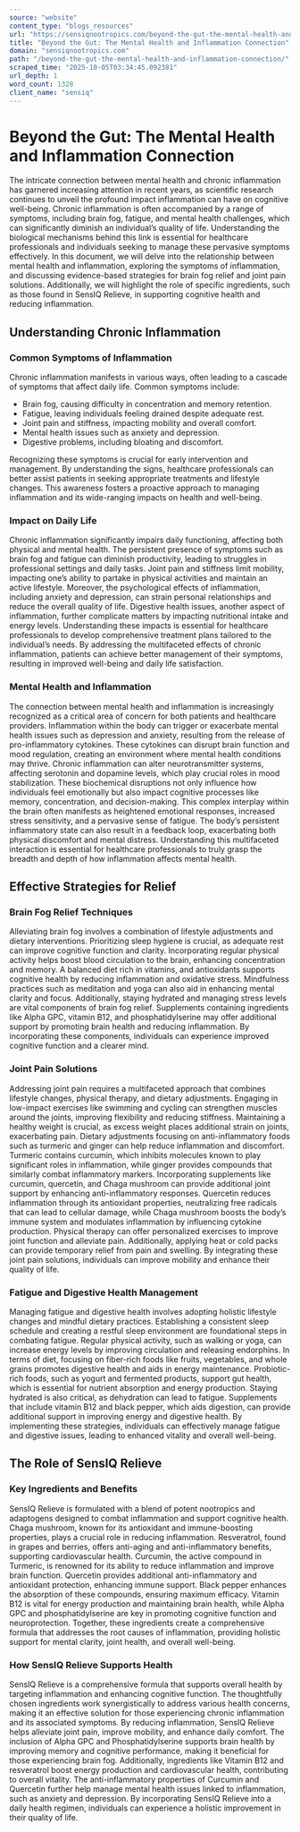 ```yaml
---
source: "website"
content_type: "blogs_resources"
url: "https://sensiqnootropics.com/beyond-the-gut-the-mental-health-and-inflammation-connection/"
title: "Beyond the Gut: The Mental Health and Inflammation Connection"
domain: "sensiqnootropics.com"
path: "/beyond-the-gut-the-mental-health-and-inflammation-connection/"
scraped_time: "2025-10-05T03:34:45.092381"
url_depth: 1
word_count: 1328
client_name: "sensiq"
---
```


# Beyond the Gut: The Mental Health and Inflammation Connection

The intricate connection between mental health and chronic inflammation has garnered increasing attention in recent years, as scientific research continues to unveil the profound impact inflammation can have on cognitive well-being. Chronic inflammation is often accompanied by a range of symptoms, including brain fog, fatigue, and mental health challenges, which can significantly diminish an individual’s quality of life. Understanding the biological mechanisms behind this link is essential for healthcare professionals and individuals seeking to manage these pervasive symptoms effectively. In this document, we will delve into the relationship between mental health and inflammation, exploring the symptoms of inflammation, and discussing evidence-based strategies for brain fog relief and joint pain solutions. Additionally, we will highlight the role of specific ingredients, such as those found in SensIQ Relieve, in supporting cognitive health and reducing inflammation.

## Understanding Chronic Inflammation

### Common Symptoms of Inflammation

Chronic inflammation manifests in various ways, often leading to a cascade of symptoms that affect daily life. Common symptoms include:

*   Brain fog, causing difficulty in concentration and memory retention.
*   Fatigue, leaving individuals feeling drained despite adequate rest.
*   Joint pain and stiffness, impacting mobility and overall comfort.
*   Mental health issues such as anxiety and depression.
*   Digestive problems, including bloating and discomfort.

Recognizing these symptoms is crucial for early intervention and management. By understanding the signs, healthcare professionals can better assist patients in seeking appropriate treatments and lifestyle changes. This awareness fosters a proactive approach to managing inflammation and its wide-ranging impacts on health and well-being.

### Impact on Daily Life

Chronic inflammation significantly impairs daily functioning, affecting both physical and mental health. The persistent presence of symptoms such as brain fog and fatigue can diminish productivity, leading to struggles in professional settings and daily tasks. Joint pain and stiffness limit mobility, impacting one’s ability to partake in physical activities and maintain an active lifestyle. Moreover, the psychological effects of inflammation, including anxiety and depression, can strain personal relationships and reduce the overall quality of life. Digestive health issues, another aspect of inflammation, further complicate matters by impacting nutritional intake and energy levels. Understanding these impacts is essential for healthcare professionals to develop comprehensive treatment plans tailored to the individual’s needs. By addressing the multifaceted effects of chronic inflammation, patients can achieve better management of their symptoms, resulting in improved well-being and daily life satisfaction.

### Mental Health and Inflammation

The connection between mental health and inflammation is increasingly recognized as a critical area of concern for both patients and healthcare providers. Inflammation within the body can trigger or exacerbate mental health issues such as depression and anxiety, resulting from the release of pro-inflammatory cytokines. These cytokines can disrupt brain function and mood regulation, creating an environment where mental health conditions may thrive. Chronic inflammation can alter neurotransmitter systems, affecting serotonin and dopamine levels, which play crucial roles in mood stabilization. These biochemical disruptions not only influence how individuals feel emotionally but also impact cognitive processes like memory, concentration, and decision-making. This complex interplay within the brain often manifests as heightened emotional responses, increased stress sensitivity, and a pervasive sense of fatigue. The body’s persistent inflammatory state can also result in a feedback loop, exacerbating both physical discomfort and mental distress. Understanding this multifaceted interaction is essential for healthcare professionals to truly grasp the breadth and depth of how inflammation affects mental health.

## Effective Strategies for Relief

### Brain Fog Relief Techniques

Alleviating brain fog involves a combination of lifestyle adjustments and dietary interventions. Prioritizing sleep hygiene is crucial, as adequate rest can improve cognitive function and clarity. Incorporating regular physical activity helps boost blood circulation to the brain, enhancing concentration and memory. A balanced diet rich in vitamins, and antioxidants supports cognitive health by reducing inflammation and oxidative stress. Mindfulness practices such as meditation and yoga can also aid in enhancing mental clarity and focus. Additionally, staying hydrated and managing stress levels are vital components of brain fog relief. Supplements containing ingredients like Alpha GPC, vitamin B12, and phosphatidylserine may offer additional support by promoting brain health and reducing inflammation. By incorporating these components, individuals can experience improved cognitive function and a clearer mind.

### Joint Pain Solutions

Addressing joint pain requires a multifaceted approach that combines lifestyle changes, physical therapy, and dietary adjustments. Engaging in low-impact exercises like swimming and cycling can strengthen muscles around the joints, improving flexibility and reducing stiffness. Maintaining a healthy weight is crucial, as excess weight places additional strain on joints, exacerbating pain. Dietary adjustments focusing on anti-inflammatory foods such as turmeric and ginger can help reduce inflammation and discomfort. Turmeric contains curcumin, which inhibits molecules known to play significant roles in inflammation, while ginger provides compounds that similarly combat inflammatory markers. Incorporating supplements like curcumin, quercetin, and Chaga mushroom can provide additional joint support by enhancing anti-inflammatory responses. Quercetin reduces inflammation through its antioxidant properties, neutralizing free radicals that can lead to cellular damage, while Chaga mushroom boosts the body’s immune system and modulates inflammation by influencing cytokine production. Physical therapy can offer personalized exercises to improve joint function and alleviate pain. Additionally, applying heat or cold packs can provide temporary relief from pain and swelling. By integrating these joint pain solutions, individuals can improve mobility and enhance their quality of life.

### Fatigue and Digestive Health Management

Managing fatigue and digestive health involves adopting holistic lifestyle changes and mindful dietary practices. Establishing a consistent sleep schedule and creating a restful sleep environment are foundational steps in combating fatigue. Regular physical activity, such as walking or yoga, can increase energy levels by improving circulation and releasing endorphins. In terms of diet, focusing on fiber-rich foods like fruits, vegetables, and whole grains promotes digestive health and aids in energy maintenance. Probiotic-rich foods, such as yogurt and fermented products, support gut health, which is essential for nutrient absorption and energy production. Staying hydrated is also critical, as dehydration can lead to fatigue. Supplements that include vitamin B12 and black pepper, which aids digestion, can provide additional support in improving energy and digestive health. By implementing these strategies, individuals can effectively manage fatigue and digestive issues, leading to enhanced vitality and overall well-being.

## The Role of SensIQ Relieve

### Key Ingredients and Benefits

SensIQ Relieve is formulated with a blend of potent nootropics and adaptogens designed to combat inflammation and support cognitive health. Chaga mushroom, known for its antioxidant and immune-boosting properties, plays a crucial role in reducing inflammation. Resveratrol, found in grapes and berries, offers anti-aging and anti-inflammatory benefits, supporting cardiovascular health. Curcumin, the active compound in Turmeric, is renowned for its ability to reduce inflammation and improve brain function. Quercetin provides additional anti-inflammatory and antioxidant protection, enhancing immune support. Black pepper enhances the absorption of these compounds, ensuring maximum efficacy. Vitamin B12 is vital for energy production and maintaining brain health, while Alpha GPC and phosphatidylserine are key in promoting cognitive function and neuroprotection. Together, these ingredients create a comprehensive formula that addresses the root causes of inflammation, providing holistic support for mental clarity, joint health, and overall well-being.

### How SensIQ Relieve Supports Health

SensIQ Relieve is a comprehensive formula that supports overall health by targeting inflammation and enhancing cognitive function. The thoughtfully chosen ingredients work synergistically to address various health concerns, making it an effective solution for those experiencing chronic inflammation and its associated symptoms. By reducing inflammation, SensIQ Relieve helps alleviate joint pain, improve mobility, and enhance daily comfort. The inclusion of Alpha GPC and Phosphatidylserine supports brain health by improving memory and cognitive performance, making it beneficial for those experiencing brain fog. Additionally, ingredients like Vitamin B12 and resveratrol boost energy production and cardiovascular health, contributing to overall vitality. The anti-inflammatory properties of Curcumin and Quercetin further help manage mental health issues linked to inflammation, such as anxiety and depression. By incorporating SensIQ Relieve into a daily health regimen, individuals can experience a holistic improvement in their quality of life.